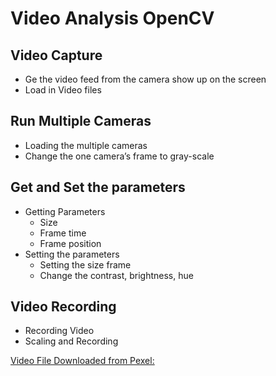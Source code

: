# Video Analysis OpenCV

## Video Capture

- Ge the video feed from the camera show up on the screen
- Load in Video files

## Run Multiple Cameras

- Loading the multiple cameras
- Change the one camera’s	frame to gray-scale

## Get and Set the parameters

- Getting Parameters
    - Size
    - Frame time
    - Frame position
- Setting the parameters
    - Setting the size frame
    - Change the contrast,	brightness, hue

## Video Recording

- Recording Video
- Scaling and Recording

[Video File Downloaded from Pexel:](https://www.pexels.com/video/time-lapse-video-of-night-sky-857195/)